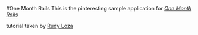 #One Month Rails
This is the pinteresting sample application for
[*One Month Rails*](htt://onemonthrails.com)	

tutorial taken by [Rudy Loza](rodolfo.loza@gmail.com)